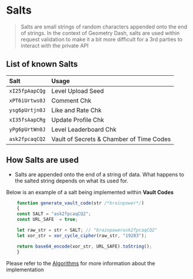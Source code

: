 # Salts

> Salts are small strings of random characters appended onto the end of strings. In the context of Geometry Dash, salts are used within request validation to make it a bit more difficult for a 3rd parties to interact with the private API

## List of known Salts

| Salt           | Usage                                    |
| :------------- | :--------------------------------------- |
| `xI25fpAapCQg` | Level Upload Seed                        |
| `xPT6iUrtws0J` | Comment Chk                              |
| `ysg6pUrtjn0J` | Like and Rate Chk                        |
| `xI35fsAapCRg` | Update Profile Chk                       |
| `yPg6pUrtWn0J` | Level Leaderboard Chk                    |
| `ask2fpcaqCQ2` | Vault of Secrets & Chamber of Time Codes |

## How Salts are used

- Salts are appended onto the end of a string of data. What happens to the salted string depends on what its used for.

Below is an example of a salt being implemented within **Vault Codes**

```js
    function generate_vault_code(str /*brainpower*/)
    {
    const SALT = "ask2fpcaqCQ2";
    const URL_SAFE  = true;

    let raw_str = str + SALT; // "brainpowerask2fpcaqCQ2"
    let xor_str = xor_cycle_cipher(raw_str, "19283");

    return base64_encode(xor_str, URL_SAFE).toString();
    }
```

Please refer to the [Algorithms](topics/algorithms) for more information about the implementation